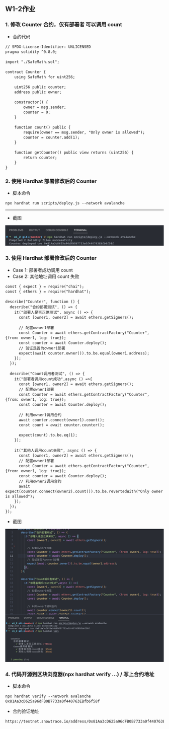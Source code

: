 ## W1-2作业

### 1. 修改 Counter 合约，仅有部署者 可以调用 count
* 合约代码
```
// SPDX-License-Identifier: UNLICENSED
pragma solidity ^0.8.0;

import "./SafeMath.sol";

contract Counter {
    using SafeMath for uint256;

    uint256 public counter;
    address public owner;

    constructor() {
        owner = msg.sender;
        counter = 0;
    }

    function count() public {
        require(owner == msg.sender, "Only owner is allowed");
        counter = counter.add(1);
    }

    function getCounter() public view returns (uint256) {
        return counter;
    }
}
```

### 2. 使用 Hardhat 部署修改后的 Counter
* 脚本命令
```
npx hardhat run scripts/deploy.js --network avalanche
```
---
* 截图
<p align="center">
  <img src="./images/deploy.png">
</p>

### 3. 使用 Hardhat 部署修改后的 Counter
 * Case 1: 部署者成功调用 count 
 * Case 2: 其他地址调用 count 失败
```
const { expect } = require("chai");
const { ethers } = require("hardhat");

describe("Counter", function () {
  describe("合约部署测试", () => {
    it("部署人是否正确测试", async () => {
      const [owner1, owner2] = await ethers.getSigners();

      // 配置owner1部署
      const Counter = await ethers.getContractFactory("Counter", {from: owner1, log: true});
      const counter = await Counter.deploy();
      // 验证是否为owner1部署
      expect(await counter.owner()).to.be.equal(owner1.address);
    });
  });

  describe("Count调用者测试", () => {
    it("部署者调用count成功",async () =>{
      const [owner1, owner2] = await ethers.getSigners();
      // 配置owner1部署
      const Counter = await ethers.getContractFactory("Counter", {from: owner1, log: true});
      const counter = await Counter.deploy();

      // 利用owner1调用合约
      await counter.connect(owner1).count();
      const count = await counter.counter();

      expect(count).to.be.eq(1);
    });

    it("其他人调用count失败", async () => {
      const [owner1, owner2] = await ethers.getSigners();
      // 配置owner1部署
      const Counter = await ethers.getContractFactory("Counter", {from: owner1, log: true});
      const counter = await Counter.deploy();
      // 利用owner2调用合约
      await expect(counter.connect(owner2).count()).to.be.revertedWith("Only owner is allowed");
    });
  });
});
```
* 截图
<p align="center">
  <img src="./images/test.png">
</p>

### 4. 代码开源到区块浏览器(npx hardhat verify ...) / 写上合约地址
* 脚本命令
```
npx hardhat verify --network avalanche 0x81Aa3cD625a96dFB0B7733a0f440763EBfb6f58f
```
* 合约验证地址
```
https://testnet.snowtrace.io/address/0x81Aa3cD625a96dFB0B7733a0f440763EBfb6f58f
```
